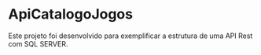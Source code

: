 # ApiCatalogoJogos
Este projeto foi desenvolvido para exemplificar a estrutura de uma API Rest com SQL SERVER.
